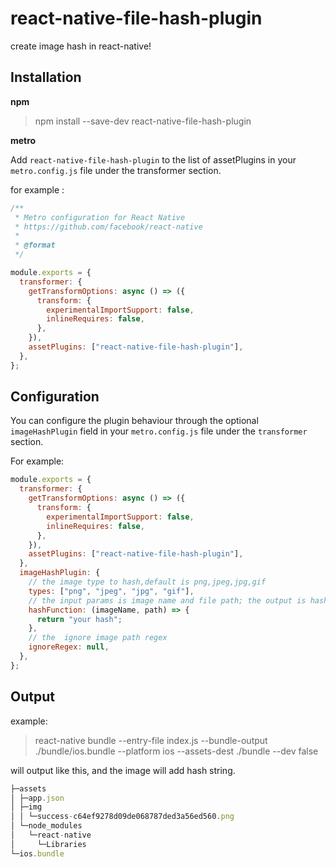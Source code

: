 # react-native-file-hash-plugin

create image hash in react-native!

## Installation

**npm**

> npm install --save-dev react-native-file-hash-plugin

**metro**

Add `react-native-file-hash-plugin` to the list of assetPlugins in your `metro.config.js` file under the transformer section.

for example :

```js
/**
 * Metro configuration for React Native
 * https://github.com/facebook/react-native
 *
 * @format
 */

module.exports = {
  transformer: {
    getTransformOptions: async () => ({
      transform: {
        experimentalImportSupport: false,
        inlineRequires: false,
      },
    }),
    assetPlugins: ["react-native-file-hash-plugin"],
  },
};
```

## Configuration

You can configure the plugin behaviour through the optional `imageHashPlugin` field in your `metro.config.js` file under the `transformer` section.

For example:

```js
module.exports = {
  transformer: {
    getTransformOptions: async () => ({
      transform: {
        experimentalImportSupport: false,
        inlineRequires: false,
      },
    }),
    assetPlugins: ["react-native-file-hash-plugin"],
  },
  imageHashPlugin: {
    // the image type to hash,default is png,jpeg,jpg,gif
    types: ["png", "jpeg", "jpg", "gif"],
    // the input params is image name and file path; the output is hash string
    hashFunction: (imageName, path) => {
      return "your hash";
    },
    // the  ignore image path regex
    ignoreRegex: null,
  },
};
```

## Output

example:

> react-native bundle --entry-file index.js --bundle-output ./bundle/ios.bundle --platform ios --assets-dest ./bundle --dev false

will output like this, and the image will add hash string.

```js
├─assets
│ ├─app.json
│ ├─img
│ │ └─success-c64ef9278d09de068787ded3a56ed560.png
│ └─node_modules
│   └─react-native
│     └─Libraries
└─ios.bundle

```
